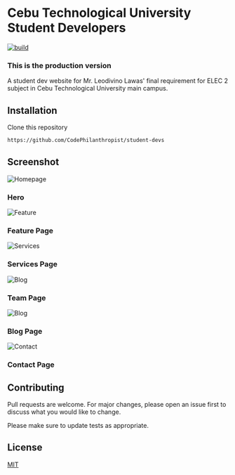 
# Cebu Technological University Student Developers
[![build](https://img.shields.io/badge/build-passing-green.svg)
](https://github.com/CodePhilanthropist/Basic-HTML-Template) 


### This is the production version
A student dev website for Mr. Leodivino Lawas' final requirement for ELEC 2 subject in Cebu Technological University main campus.

## Installation

Clone this repository

```bash
https://github.com/CodePhilanthropist/student-devs
```

## Screenshot
![Homepage](https://i.imgur.com/a1bKN5n.png)
### Hero

![Feature](https://i.imgur.com/j5c8j7A.png)
### Feature Page

![Services](https://i.imgur.com/e3PoXZW.png)
### Services Page

![Blog](https://i.imgur.com/MaCACxm.png)
### Team Page

![Blog](https://i.imgur.com/yavQKvl.png)
### Blog Page

![Contact](https://i.imgur.com/UYLA6tF.png)
### Contact Page




## Contributing
Pull requests are welcome. For major changes, please open an issue first to discuss what you would like to change.

Please make sure to update tests as appropriate.

## License
[MIT](https://choosealicense.com/licenses/mit/)
